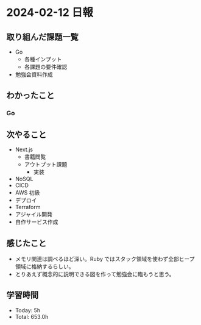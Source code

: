 # 2024-02-12 日報

## 取り組んだ課題一覧

- Go
  - 各種インプット
  - 各課題の要件確認
- 勉強会資料作成

## わかったこと

### Go

## 次やること

- Next.js
  - 書籍閲覧
  - アウトプット課題
    - 実装
- NoSQL
- CICD
- AWS 初級
- デプロイ
- Terraform
- アジャイル開発
- 自作サービス作成

## 感じたこと

- メモリ関連は調べるほど深い。Ruby ではスタック領域を使わず全部ヒープ領域に格納するらしい。
- とりあえず概念的に説明できる図を作って勉強会に臨もうと思う。

## 学習時間

- Today: 5h
- Total: 653.0h
